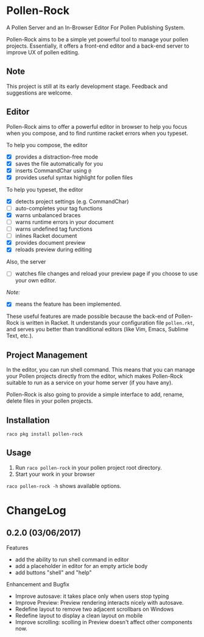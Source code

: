 # Pollen-Rock

A Pollen Server and an In-Browser Editor For Pollen Publishing System.

Pollen-Rock aims to be a simple yet powerful tool to manage your
pollen projects. Essentially, it offers a front-end editor and a
back-end server to improve UX of pollen editing.

## Note

This project is still at its early development stage. Feedback and
suggestions are welcome.

## Editor

Pollen-Rock aims to offer a powerful editor in browser to help you
focus when you compose, and to find runtime racket errors when you
typeset.

To help you compose, the editor

- [x] provides a distraction-free mode
- [x] saves the file automatically for you
- [x] inserts CommandChar using `@`
- [x] provides useful syntax highlight for pollen files

To help you typeset, the editor

- [x] detects project settings (e.g. CommandChar)
- [ ] auto-completes your tag functions
- [x] warns unbalanced braces
- [ ] warns runtime errors in your document
- [ ] warns undefined tag functions
- [ ] inlines Racket document
- [x] provides document preview
- [x] reloads preview during editing

Also, the server

- [ ] watches file changes and reload your preview page if you choose
  to use your own editor.

*Note:*
- [x] means the feature has been implemented.

These useful features are made possible because the back-end of
Pollen-Rock is written in Racket. It understands your configuration
file `pollen.rkt`, and serves you better than tranditional editors
(like Vim, Emacs, Sublime Text, etc.).

## Project Management

In the editor, you can run shell command. This means that you can
manage your Pollen projects directly from the editor, which makes
Pollen-Rock suitable to run as a service on your home server (if you
have any).

Pollen-Rock is also going to provide a simple interface to add, rename,
delete files in your pollen projects.

## Installation
```
raco pkg install pollen-rock
```

## Usage

1. Run `raco pollen-rock` in your pollen project root directory.
2. Start your work in your browser

`raco pollen-rock -h` shows available options.

# ChangeLog
## 0.2.0 (03/06/2017)
Features

- add the ability to run shell command in editor
- add a placeholder in editor for an empty article body
- add buttons "shell" and "help"

Enhancement and Bugfix

- Improve autosave: it takes place only when users stop typing
- Improve Preview: Preview rendering interacts nicely with autosave.
- Redefine layout to remove two adjacent scrollbars on Windows
- Redefine layout to display a clean layout on mobile
- Improve scrolling: scolling in Preview doesn't affect other
  components now.
